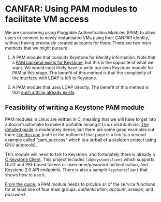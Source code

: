 # CANFAR: Using PAM modules to facilitate VM access

We are considering using Pluggable Authentication Modules (PAM) to allow users to connect to newly-instantiated VMs using their CANFAR identity, without having previously created accounts for them. There are two main methods that we might pursure:

1. A PAM module that consults Keystone for identity information. Note that a [PAM backend exists for Keystone](http://docs.openstack.org/developer/keystone/api/keystone.identity.backends.pam.html), but this is the opposite of what we want. We would most likely have to write our own Keystone module for PAM at this stage. The benefit of this method is that the complexity of the interface with LDAP is left to Keystone.

2. A PAM module that uses LDAP directly. The benefit of this method is that [such a thing already exists](https://wiki.debian.org/LDAP/PAM).


## Feasibility of writing a Keystone PAM module

PAM modules in Linux are written in C, meaning that we will have to get into autoconf/automake to make it portable amongst Linux distributions. [The detailed guide](http://www.linux-pam.org/Linux-PAM-html/Linux-PAM_MWG.html) is moderately dense, but there are some good examples out there [like this one](http://www.rkeene.org/projects/info/wiki/222) (note at the bottom of that page is a link to a second example called "pam_success" which is a tarball of a skeleton project using GNU autotools).

This module will need to talk to Keystone, and fortunately there is already a [C Keystone Client](https://github.com/RedHatEMEA/c-keystoneclient). This project includes ```libkeystoneclient``` which supports UUID and PKI-based tokens or username/password authentication, and Keystone 2.0 API endpoints. There is also a sample ```keystoneclient``` that shows how to use it.

[From the guide](http://www.linux-pam.org/Linux-PAM-html/mwg-expected-of-module-overview.html), a PAM module needs to provide all of the service functions for at least one of four main groups: *authentication*; *account*; *session*; and *password*.
